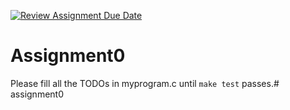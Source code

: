 [![Review Assignment Due Date](https://classroom.github.com/assets/deadline-readme-button-24ddc0f5d75046c5622901739e7c5dd533143b0c8e959d652212380cedb1ea36.svg)](https://classroom.github.com/a/vTtoo-wt)
# Assignment0

Please fill all the TODOs in myprogram.c until `make test` passes.# assignment0
